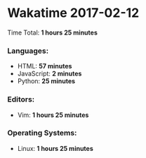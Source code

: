 # Wakatime 2017-02-12

Time Total: **1 hours 25 minutes**

### Languages:
- HTML: **57 minutes** 
- JavaScript: **2 minutes** 
- Python: **25 minutes** 

### Editors:
- Vim: **1 hours 25 minutes** 

### Operating Systems:
- Linux: **1 hours 25 minutes** 

